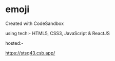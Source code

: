 # emoji
Created with CodeSandbox

using tech:- HTML5, CSS3, JavaScript & ReactJS

 hosted:- 
 
 https://stsq43.csb.app/

